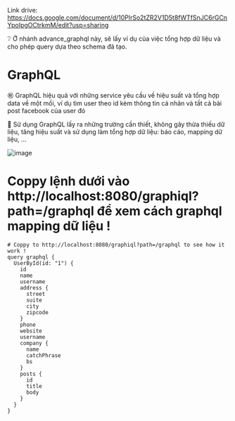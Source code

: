 
Link drive: https://docs.google.com/document/d/10PlrSo2tZR2V1D5t8fWTfSnJC6rGCnYpoIpgOCtrkmM/edit?usp=sharing

❔ Ở nhánh advance_graphql này, sẽ lấy ví dụ của việc tổng hợp dữ liệu và cho phép query dựa theo schema đã tạo.

# GraphQL
㊗️ GraphQL hiệu quả với những service yêu cầu về hiệu suất và tổng hợp data về một mối, ví dụ tìm user theo id kèm thông tin cá nhân và tất cả bài post facebook của user đó

🍇 Sử dụng GraphQL lấy ra những trường cần thiết, không gây thừa thiếu dữ liệu, tăng hiệu suất và sử dụng làm tổng hợp dữ liệu: báo cáo, mapping dữ liệu, ... 

![image](https://github.com/thinhotwp1/GraphQL/assets/61654110/df238b3c-653e-424c-a4ac-419559fec79a)


# Coppy lệnh dưới vào http://localhost:8080/graphiql?path=/graphql để xem cách graphql mapping dữ liệu !

```
# Coppy to http://localhost:8080/graphiql?path=/graphql to see how it work !
query graphql {
  UserById(id: "1") {
    id
    name
    username
    address {
      street
      suite
      city
      zipcode
    }
    phone
    website
    username
    company {
      name
      catchPhrase
      bs
    }
    posts {
      id
      title
      body
    }
  }
}
```

